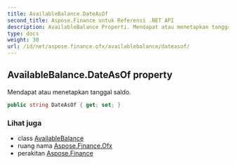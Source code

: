 ```yaml
---
title: AvailableBalance.DateAsOf
second_title: Aspose.Finance untuk Referensi .NET API
description: AvailableBalance Properti. Mendapat atau menetapkan tanggal saldo.
type: docs
weight: 30
url: /id/net/aspose.finance.ofx/availablebalance/dateasof/
---
```

## AvailableBalance.DateAsOf property

Mendapat atau menetapkan tanggal saldo.

```csharp
public string DateAsOf { get; set; }
```

### Lihat juga

* class [AvailableBalance](../)
* ruang nama [Aspose.Finance.Ofx](../../availablebalance/)
* perakitan [Aspose.Finance](../../../)


